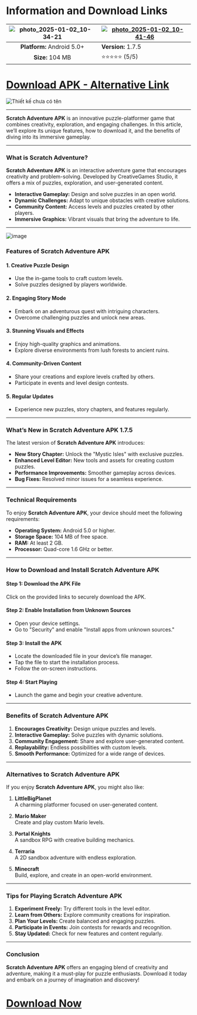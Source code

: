 <!-- SEO Optimized Article for "Scratch Adventure APK" -->

# Information and Download Links

| ![photo_2025-01-02_10-34-21](https://github.com/user-attachments/assets/626dda65-dd25-4260-8754-adefaeebf279) | <a href="https://aloapk.com">![photo_2025-01-02_10-41-46](https://github.com/user-attachments/assets/38cf0498-684d-4076-ab26-f41f4a028082)</a> |
|:-------------------------------------------------:|-----------------------|
| **Platform:** Android 5.0+                        | **Version:** 1.7.5        |
| **Size:** 104 MB                              | ⭐️⭐️⭐️⭐️⭐️ (5/5) |

# [**Download APK - Alternative Link**](https://aloapk.com)

![Thiết kế chưa có tên](https://github.com/user-attachments/assets/3293d55b-b760-4751-9c57-fae9c81c493e)

---

**Scratch Adventure APK** is an innovative puzzle-platformer game that combines creativity, exploration, and engaging challenges. In this article, we’ll explore its unique features, how to download it, and the benefits of diving into its immersive gameplay.

---

### **What is Scratch Adventure?**

**Scratch Adventure APK** is an interactive adventure game that encourages creativity and problem-solving. Developed by CreativeGames Studio, it offers a mix of puzzles, exploration, and user-generated content.

- **Interactive Gameplay:** Design and solve puzzles in an open world.
- **Dynamic Challenges:** Adapt to unique obstacles with creative solutions.
- **Community Content:** Access levels and puzzles created by other players.
- **Immersive Graphics:** Vibrant visuals that bring the adventure to life.

---

![image](https://github.com/user-attachments/assets/dce419d4-166a-495b-b6a7-b04e511589d6)

### **Features of Scratch Adventure APK**

#### **1. Creative Puzzle Design**
- Use the in-game tools to craft custom levels.
- Solve puzzles designed by players worldwide.

#### **2. Engaging Story Mode**
- Embark on an adventurous quest with intriguing characters.
- Overcome challenging puzzles and unlock new areas.

#### **3. Stunning Visuals and Effects**
- Enjoy high-quality graphics and animations.
- Explore diverse environments from lush forests to ancient ruins.

#### **4. Community-Driven Content**
- Share your creations and explore levels crafted by others.
- Participate in events and level design contests.

#### **5. Regular Updates**
- Experience new puzzles, story chapters, and features regularly.

---

### **What’s New in Scratch Adventure APK 1.7.5**

The latest version of **Scratch Adventure APK** introduces:

- **New Story Chapter:** Unlock the "Mystic Isles" with exclusive puzzles.
- **Enhanced Level Editor:** New tools and assets for creating custom puzzles.
- **Performance Improvements:** Smoother gameplay across devices.
- **Bug Fixes:** Resolved minor issues for a seamless experience.

---

### **Technical Requirements**

To enjoy **Scratch Adventure APK**, your device should meet the following requirements:

- **Operating System:** Android 5.0 or higher.
- **Storage Space:** 104 MB of free space.
- **RAM:** At least 2 GB.
- **Processor:** Quad-core 1.6 GHz or better.

---

### **How to Download and Install Scratch Adventure APK**

#### **Step 1: Download the APK File**
Click on the provided links to securely download the APK.

#### **Step 2: Enable Installation from Unknown Sources**
- Open your device settings.
- Go to "Security" and enable "Install apps from unknown sources."

#### **Step 3: Install the APK**
- Locate the downloaded file in your device’s file manager.
- Tap the file to start the installation process.
- Follow the on-screen instructions.

#### **Step 4: Start Playing**
- Launch the game and begin your creative adventure.

---

### **Benefits of Scratch Adventure APK**

1. **Encourages Creativity:** Design unique puzzles and levels.
2. **Interactive Gameplay:** Solve puzzles with dynamic solutions.
3. **Community Engagement:** Share and explore user-generated content.
4. **Replayability:** Endless possibilities with custom levels.
5. **Smooth Performance:** Optimized for a wide range of devices.

---

### **Alternatives to Scratch Adventure APK**

If you enjoy **Scratch Adventure APK**, you might also like:

1. **LittleBigPlanet**  
   A charming platformer focused on user-generated content.

2. **Mario Maker**  
   Create and play custom Mario levels.

3. **Portal Knights**  
   A sandbox RPG with creative building mechanics.

4. **Terraria**  
   A 2D sandbox adventure with endless exploration.

5. **Minecraft**  
   Build, explore, and create in an open-world environment.

---

### **Tips for Playing Scratch Adventure APK**

1. **Experiment Freely:** Try different tools in the level editor.
2. **Learn from Others:** Explore community creations for inspiration.
3. **Plan Your Levels:** Create balanced and engaging puzzles.
4. **Participate in Events:** Join contests for rewards and recognition.
5. **Stay Updated:** Check for new features and content regularly.

---

### **Conclusion**

**Scratch Adventure APK** offers an engaging blend of creativity and adventure, making it a must-play for puzzle enthusiasts. Download it today and embark on a journey of imagination and discovery!

# [**Download Now**](https://aloapk.com)

